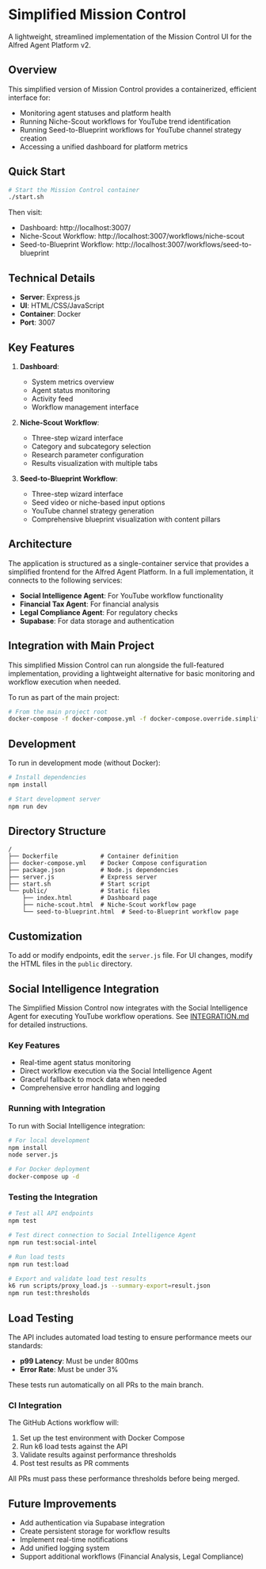 # Simplified Mission Control

A lightweight, streamlined implementation of the Mission Control UI for the Alfred Agent Platform v2.

## Overview

This simplified version of Mission Control provides a containerized, efficient interface for:

- Monitoring agent statuses and platform health
- Running Niche-Scout workflows for YouTube trend identification
- Running Seed-to-Blueprint workflows for YouTube channel strategy creation
- Accessing a unified dashboard for platform metrics

## Quick Start

```bash
# Start the Mission Control container
./start.sh
```

Then visit:
- Dashboard: http://localhost:3007/
- Niche-Scout Workflow: http://localhost:3007/workflows/niche-scout
- Seed-to-Blueprint Workflow: http://localhost:3007/workflows/seed-to-blueprint

## Technical Details

- **Server**: Express.js
- **UI**: HTML/CSS/JavaScript
- **Container**: Docker
- **Port**: 3007

## Key Features

1. **Dashboard**:
   - System metrics overview
   - Agent status monitoring
   - Activity feed
   - Workflow management interface

2. **Niche-Scout Workflow**:
   - Three-step wizard interface
   - Category and subcategory selection
   - Research parameter configuration
   - Results visualization with multiple tabs
   
3. **Seed-to-Blueprint Workflow**:
   - Three-step wizard interface
   - Seed video or niche-based input options
   - YouTube channel strategy generation
   - Comprehensive blueprint visualization with content pillars

## Architecture

The application is structured as a single-container service that provides a simplified frontend for the Alfred Agent Platform. In a full implementation, it connects to the following services:

- **Social Intelligence Agent**: For YouTube workflow functionality
- **Financial Tax Agent**: For financial analysis
- **Legal Compliance Agent**: For regulatory checks
- **Supabase**: For data storage and authentication

## Integration with Main Project

This simplified Mission Control can run alongside the full-featured implementation, providing a lightweight alternative for basic monitoring and workflow execution when needed.

To run as part of the main project:

```bash
# From the main project root
docker-compose -f docker-compose.yml -f docker-compose.override.simplified-mc.yml up -d mission-control-simplified
```

## Development

To run in development mode (without Docker):

```bash
# Install dependencies
npm install

# Start development server
npm run dev
```

## Directory Structure

```
/
├── Dockerfile            # Container definition
├── docker-compose.yml    # Docker Compose configuration
├── package.json          # Node.js dependencies
├── server.js             # Express server
├── start.sh              # Start script
└── public/               # Static files
    ├── index.html        # Dashboard page
    ├── niche-scout.html  # Niche-Scout workflow page
    └── seed-to-blueprint.html  # Seed-to-Blueprint workflow page
```

## Customization

To add or modify endpoints, edit the `server.js` file. For UI changes, modify the HTML files in the `public` directory.

## Social Intelligence Integration

The Simplified Mission Control now integrates with the Social Intelligence Agent for executing YouTube workflow operations. See [INTEGRATION.md](./INTEGRATION.md) for detailed instructions.

### Key Features

- Real-time agent status monitoring
- Direct workflow execution via the Social Intelligence Agent
- Graceful fallback to mock data when needed
- Comprehensive error handling and logging

### Running with Integration

To run with Social Intelligence integration:

```bash
# For local development
npm install
node server.js

# For Docker deployment
docker-compose up -d
```

### Testing the Integration

```bash
# Test all API endpoints
npm test

# Test direct connection to Social Intelligence Agent
npm run test:social-intel

# Run load tests
npm run test:load

# Export and validate load test results
k6 run scripts/proxy_load.js --summary-export=result.json
npm run test:thresholds
```

## Load Testing

The API includes automated load testing to ensure performance meets our standards:

- **p99 Latency**: Must be under 800ms
- **Error Rate**: Must be under 3%

These tests run automatically on all PRs to the main branch.

### CI Integration

The GitHub Actions workflow will:
1. Set up the test environment with Docker Compose
2. Run k6 load tests against the API
3. Validate results against performance thresholds
4. Post test results as PR comments

All PRs must pass these performance thresholds before being merged.

## Future Improvements

- Add authentication via Supabase integration
- Create persistent storage for workflow results
- Implement real-time notifications
- Add unified logging system
- Support additional workflows (Financial Analysis, Legal Compliance)